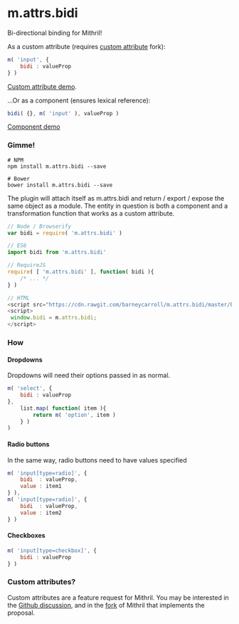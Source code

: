 # m.attrs.bidi
Bi-directional binding for Mithril!

As a custom attribute (requires [custom attribute](#m.attrs) fork):

```javascript
m( 'input', {
	bidi : valueProp
} )
```

[Custom attribute demo](http://jsfiddle.net/barney/9dshk29d/).

...Or as a component (ensures lexical reference):

```javascript
bidi( {}, m( 'input' ), valueProp )
```

[Component demo](http://jsfiddle.net/barney/4tb25zwg/)

### Gimme!

```shell
# NPM
npm install m.attrs.bidi --save

# Bower
bower install m.attrs.bidi --save
```

The plugin will attach itself as m.attrs.bidi and return / export / expose the same object as a module. The entity in question is both a component and a transformation function that works as a custom attribute.

```javascript
// Node / Browserify
var bidi = require( 'm.attrs.bidi' )

// ES6
import bidi from 'm.attrs.bidi'

// RequireJS
require( [ 'm.attrs.bidi' ], function( bidi ){
	/* ... */
} )

// HTML
<script src="https://cdn.rawgit.com/barneycarroll/m.attrs.bidi/master/bidi.js"></script>
<script>
 window.bidi = m.attrs.bidi;
</script>
```

### How

#### Dropdowns

Dropdowns will need their options passed in as normal.

```javascript
m( 'select', {
	bidi : valueProp
},
	list.map( function( item ){
		return m( 'option', item )
	} )
)
```

#### Radio buttons

In the same way, radio buttons need to have values specified

```javascript
m( 'input[type=radio]', {
	bidi  : valueProp,
	value : item1
} ),
m( 'input[type=radio]', {
	bidi  : valueProp,
	value : item2
} )
```

#### Checkboxes

```javascript
m( 'input[type=checkbox]', {
	bidi : valueProp
} )
```

### <a id="m.attrs"></a> Custom attributes?

Custom attributes are a feature request for Mithril. You may be interested in the [Github discussion](https://github.com/lhorie/mithril.js/pull/586), and in the [fork](https://github.com/barneycarroll/m.attrs.bidi/blob/master/bidi.js) of Mithril that implements the proposal.
